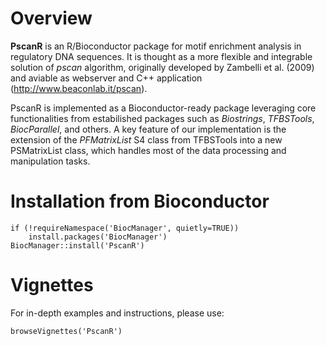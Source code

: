 # Overview

**PscanR** is an R/Bioconductor package for motif enrichment analysis in regulatory DNA sequences. It is thought as a more flexible and integrable solution of *pscan* algorithm, originally developed by Zambelli et al. (2009) and aviable as webserver and C++ application (<http://www.beaconlab.it/pscan>).

PscanR is implemented as a Bioconductor-ready package leveraging core functionalities from estabilished packages such as *Biostrings*, *TFBSTools*, *BiocParallel*, and others. A key feature of our implementation is the extension of the *PFMatrixList* S4 class from TFBSTools into a new PSMatrixList class, which handles most of the data processing and manipulation tasks.

# Installation from Bioconductor

```{r}
if (!requireNamespace('BiocManager', quietly=TRUE))
    install.packages('BiocManager')
BiocManager::install('PscanR')
```

# Vignettes

For in-depth examples and instructions, please use:

```{r}
browseVignettes('PscanR')
```
